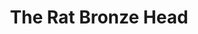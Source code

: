 ---
title: The Rat Bronze Head 
creator: User:Vmenkov

image-url: https://upload.wikimedia.org/wikipedia/commons/d/dc/VM_Yuanmingyuan_Haiyantang_Mouse_4428.jpg
---